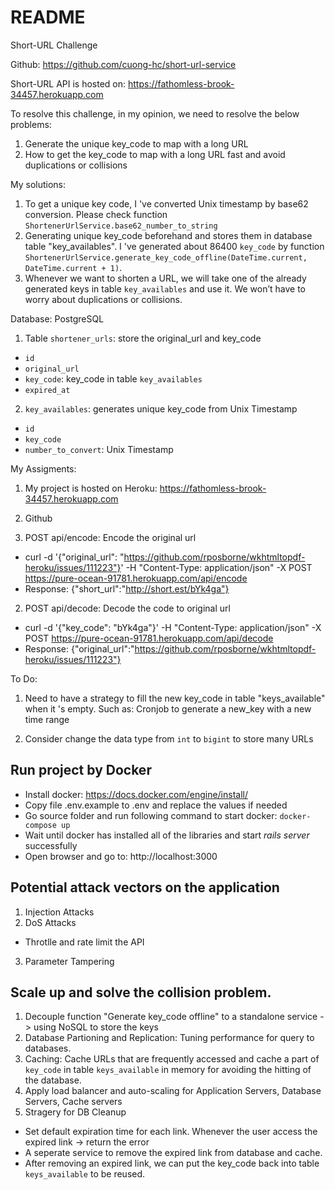 # README

Short-URL Challenge

Github: https://github.com/cuong-hc/short-url-service

Short-URL API is hosted on: https://fathomless-brook-34457.herokuapp.com

To resolve this challenge, in my opinion, we need to resolve the below problems:
  1. Generate the unique key_code to map with a long URL
  2. How to get the key_code to map with a long URL fast and avoid duplications or collisions

My solutions: 
  1. To get a unique key code, I 've converted Unix timestamp by base62 conversion. Please check function  `ShortenerUrlService.base62_number_to_string` 
  2. Generating unique key_code beforehand and stores them in database table "key_availables". I 've generated about 86400 `key_code` by function `ShortenerUrlService.generate_key_code_offline(DateTime.current, DateTime.current + 1)`.
  3. Whenever we want to shorten a URL, we will take one of the already generated keys in table `key_availables` and use it. We won’t have to worry about duplications or collisions.

Database: PostgreSQL
  1. Table `shortener_urls`: store the original_url and key_code
  - `id` 
  - `original_url` 
  - `key_code`: key_code in table `key_availables`
  - `expired_at`

  2. `key_availables`: generates unique key_code from Unix Timestamp
  - `id` 
  - `key_code` 
  - `number_to_convert`: Unix Timestamp

My Assigments:
  1. My project is hosted on Heroku: https://fathomless-brook-34457.herokuapp.com
  2. Github

  1. POST api/encode: Encode the original url
  -  curl -d '{"original_url": "https://github.com/rposborne/wkhtmltopdf-heroku/issues/111223"}' -H "Content-Type: application/json" -X POST https://pure-ocean-91781.herokuapp.com/api/encode
  - Response: {"short_url":"http://short.est/bYk4ga"}

  2. POST api/decode: Decode the code to original url
  - curl -d '{"key_code": "bYk4ga"}' -H "Content-Type: application/json" -X POST https://pure-ocean-91781.herokuapp.com/api/decode  
  - Response: {"original_url":"https://github.com/rposborne/wkhtmltopdf-heroku/issues/111223"}

To Do: 
  1. Need to have a strategy to fill the new key_code in table "keys_available" when it 's empty. Such as: Cronjob to generate a new_key with a new time range
  
  2. Consider change the data type from `int` to `bigint` to store many URLs
  
## Run project by Docker

- Install docker: https://docs.docker.com/engine/install/
- Copy file .env.example to .env and replace the values if needed
- Go source folder and run following command to start docker: `docker-compose up`
- Wait until docker has installed all of the libraries and start _rails server_ successfully
- Open browser and go to: http://localhost:3000

## Potential attack vectors on the application
1. Injection Attacks
2. DoS Attacks
 - Throtlle and rate limit the API
3. Parameter Tampering  

## Scale up and solve the collision problem. 
 1. Decouple function "Generate key_code offline" to a standalone service -> using NoSQL to store the keys
 2. Database Partioning and Replication: Tuning performance for query to databases.
 3. Caching: Cache URLs that are frequently accessed and cache a part of `key_code` in table `keys_available` in memory for avoiding the hitting of the database.
 4. Apply load balancer and auto-scaling for Application Servers, Database Servers, Cache servers
 5. Stragery for DB Cleanup 
  - Set default expiration time for each link. Whenever the user access the expired link -> return the error
  - A seperate service to remove the expired link from database and cache. 
  - After removing an expired link, we can put the key_code back into table `keys_available` to be reused.
 